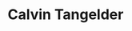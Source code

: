 ---
id: 31
title: 'Calvin Tangelder'
description: 'Calvin Tangelder is student rechtsgeleerdheid aan de universiteit Utrecht, heeft affiniteit met politiek en recht in binnen- en buitenland. Kritisch op hedendaagse anti traditionele politiek en houdt van geschiedenis.'
keyword: 'Student rechtsgeleerdheid'
pseudonym: false
image: edwikq.png
---